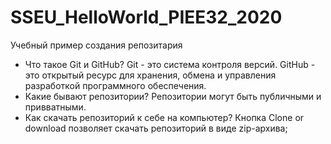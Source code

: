 # SSEU_HelloWorld_PIEE32_2020
Учебный пример создания репозитария
-	Что такое Git и GitHub?
Git - это система контроля версий.
GitHub - это открытый ресурс для хранения, обмена и управления разработкой программного обеспечения.
-	Какие бывают репозитории?
Репозитории могут быть публичными и привватными.
-	Как скачать репозиторий к себе на компьютер?
Кнопка Clone or download позволяет скачать репозиторий в виде zip-архива;
